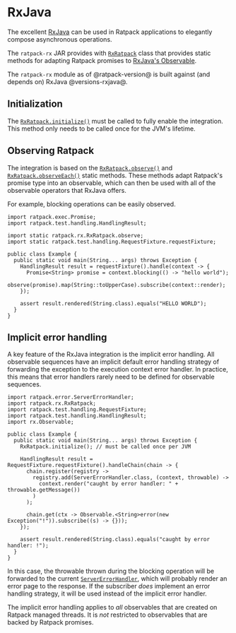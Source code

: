 # RxJava

The excellent [RxJava](https://github.com/Netflix/RxJava) can be used in Ratpack applications to elegantly compose asynchronous operations.

The `ratpack-rx` JAR provides with [`RxRatpack`](api/ratpack/rx/RxRatpack.html) class that provides static methods for adapting Ratpack promises to [RxJava's Observable](https://github.com/Netflix/RxJava/wiki/Observable).

The `ratpack-rx` module as of @ratpack-version@ is built against (and depends on) RxJava @versions-rxjava@.

## Initialization

The [`RxRatpack.initialize()`](api/ratpack/rx/RxRatpack.html#initialize--) must be called to fully enable the integration.
This method only needs to be called once for the JVM's lifetime.

## Observing Ratpack

The integration is based on the [`RxRatpack.observe()`](api/ratpack/rx/RxRatpack.html#observe-ratpack.exec.Promise-) and [`RxRatpack.observeEach()`](api/ratpack/rx/RxRatpack.html#observeEach-ratpack.exec.Promise-) static methods.
These methods adapt Ratpack's promise type into an observable, which can then be used with all of the observable operators that RxJava offers.

For example, blocking operations can be easily observed.

```language-java
import ratpack.exec.Promise;
import ratpack.test.handling.HandlingResult;

import static ratpack.rx.RxRatpack.observe;
import static ratpack.test.handling.RequestFixture.requestFixture;

public class Example {
  public static void main(String... args) throws Exception {
    HandlingResult result = requestFixture().handle(context -> {
      Promise<String> promise = context.blocking(() -> "hello world");
      observe(promise).map(String::toUpperCase).subscribe(context::render);
    });

    assert result.rendered(String.class).equals("HELLO WORLD");
  }
}
```

## Implicit error handling

A key feature of the RxJava integration is the implicit error handling.
All observable sequences have an implicit default error handling strategy of forwarding the exception to the execution context error handler.
In practice, this means that error handlers rarely need to be defined for observable sequences.

```language-java
import ratpack.error.ServerErrorHandler;
import ratpack.rx.RxRatpack;
import ratpack.test.handling.RequestFixture;
import ratpack.test.handling.HandlingResult;
import rx.Observable;

public class Example {
  public static void main(String... args) throws Exception {
    RxRatpack.initialize(); // must be called once per JVM

    HandlingResult result = RequestFixture.requestFixture().handleChain(chain -> {
      chain.register(registry ->
        registry.add(ServerErrorHandler.class, (context, throwable) ->
          context.render("caught by error handler: " + throwable.getMessage())
        )
      );

      chain.get(ctx -> Observable.<String>error(new Exception("!")).subscribe((s) -> {}));
    });

    assert result.rendered(String.class).equals("caught by error handler: !");
  }
}
```

In this case, the throwable thrown during the blocking operation will be forwarded to the current [`ServerErrorHandler`](api/ratpack/error/ServerErrorHandler.html), which will probably render an error page to the response.
If the subscriber _does_ implement an error handling strategy, it will be used instead of the implicit error handler.

The implicit error handling applies to _all_ observables that are created on Ratpack managed threads.
It is _not_ restricted to observables that are backed by Ratpack promises.

